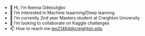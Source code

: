 - 👋 Hi, I’m Ikenna Odezuligbo
- 👀 I’m interested in Machine leaarning/Deep learning
- 🌱 I’m currently 2nd year Masters student at Creighton University
- 💞️ I’m looking to collaborate on Kaggle challanges
- 📫 How to reach me ieo21464@creighton.edu

<!---
capofwesh20/capofwesh20 is a ✨ special ✨ repository because its `README.md` (this file) appears on your GitHub profile.
You can click the Preview link to take a look at your changes.
--->
